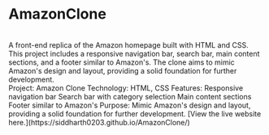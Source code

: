 # AmazonClone
<br>
A front-end replica of the Amazon homepage built with HTML and CSS. This project includes a responsive navigation bar, search bar, main content sections, and a footer similar to Amazon's. The clone aims to mimic Amazon's design and layout, providing a solid foundation for further development.
<br>
Project: Amazon Clone
Technology: HTML, CSS
Features:
Responsive navigation bar
Search bar with category selection
Main content sections
Footer similar to Amazon's
Purpose: Mimic Amazon's design and layout, providing a solid foundation for further development.
[View the live website here.](https://siddharth0203.github.io/AmazonClone/)
